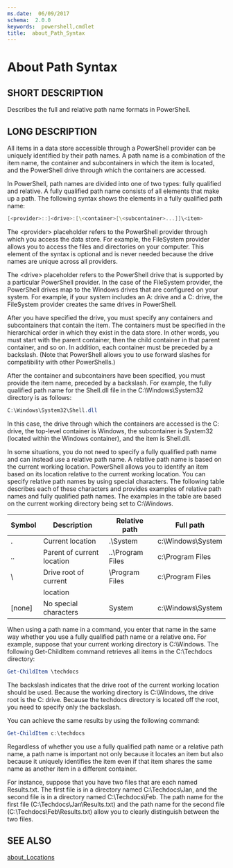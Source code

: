 ```yaml
---
ms.date:  06/09/2017
schema:  2.0.0
keywords:  powershell,cmdlet
title:  about_Path_Syntax
---
```

# About Path Syntax

## SHORT DESCRIPTION
Describes the full and relative path name formats in  PowerShell.

## LONG DESCRIPTION

All items in a data store accessible through a PowerShell provider can be
uniquely identified by their path names. A path name is a combination of the
item name, the container and subcontainers in which the item is located, and
the PowerShell drive through which the containers are accessed.

In PowerShell, path names are divided into one of two types: fully qualified
and relative. A fully qualified path name consists of all elements that make
up a path. The following syntax shows the elements in a fully qualified path
name:

```powershell
[<provider>::]<drive>:[\<container>[\<subcontainer>...]]\<item>
```

The \<provider\> placeholder refers to the PowerShell provider through which
you access the data store. For example, the FileSystem provider allows you to
access the files and directories on your computer. This element of the syntax
is optional and is never needed because the drive names are unique across all
providers.

The \<drive\> placeholder refers to the PowerShell drive that is supported by
a particular PowerShell provider. In the case of the FileSystem provider, the
PowerShell drives map to the Windows drives that are configured on your
system. For example, if your system includes an A: drive and a C: drive, the
FileSystem provider creates the same drives in PowerShell.

After you have specified the drive, you must specify any containers and
subcontainers that contain the item. The containers must be specified in the
hierarchical order in which they exist in the data store. In other words, you
must start with the parent container, then the child container in that parent
container, and so on. In addition, each container must be preceded by a
backslash. (Note that PowerShell allows you to use forward slashes for
compatibility with other PowerShells.)

After the container and subcontainers have been specified, you must provide
the item name, preceded by a backslash. For example, the fully qualified path
name for the Shell.dll file in the C:\\Windows\\System32 directory is as
follows:

```powershell
C:\Windows\System32\Shell.dll
```

In this case, the drive through which the containers are accessed is the C:
drive, the top-level container is Windows, the subcontainer is System32
(located within the Windows container), and the item is Shell.dll.

In some situations, you do not need to specify a fully qualified path name and
can instead use a relative path name. A relative path name is based on the
current working location. PowerShell allows you to identify an item based on
its location relative to the current working location. You can specify
relative path names by using special characters. The following table describes
each of these characters and provides examples of relative path names and
fully qualified path names. The examples in the table are based on the current
working directory being set to C:\Windows.

|Symbol|Description               |Relative path    |Full path          |
|------|--------------------------|-----------------|-------------------|
|.     |Current location          |.\\System        |c:\\Windows\\System|
|..    |Parent of current location|..\\Program Files|c:\\Program Files  |
|\     |Drive root of current     |\\Program Files  |c:\\Program Files  |
|      |location                  |                 |                   |
|[none]|No special characters     |System           |c:\\Windows\\System|

When using a path name in a command, you enter that name in the same way
whether you use a fully qualified path name or a relative one. For example,
suppose that your current working directory is C:\Windows. The following
Get-ChildItem command retrieves all items in the C:\Techdocs directory:

```powershell
Get-ChildItem \techdocs
```

The backslash indicates that the drive root of the current working location
should be used. Because the working directory is C:\\Windows, the drive root
is the C: drive. Because the techdocs directory is located off the root, you
need to specify only the backslash.

You can achieve the same results by using the following command:

```powershell
Get-ChildItem c:\techdocs
```

Regardless of whether you use a fully qualified path name or a relative path
name, a path name is important not only because it locates an item but also
because it uniquely identifies the item even if that item shares the same name
as another item in a different container.

For instance, suppose that you have two files that are each named Results.txt.
The first file is in a directory named C:\\Techdocs\\Jan, and the second file
is in a directory named C:\\Techdocs\\Feb. The path name for the first file
(C:\\Techdocs\\Jan\\Results.txt) and the path name for the second file
(C:\\Techdocs\\Feb\\Results.txt) allow you to clearly distinguish between the
two files.

## SEE ALSO

[about_Locations](about_Locations.md)